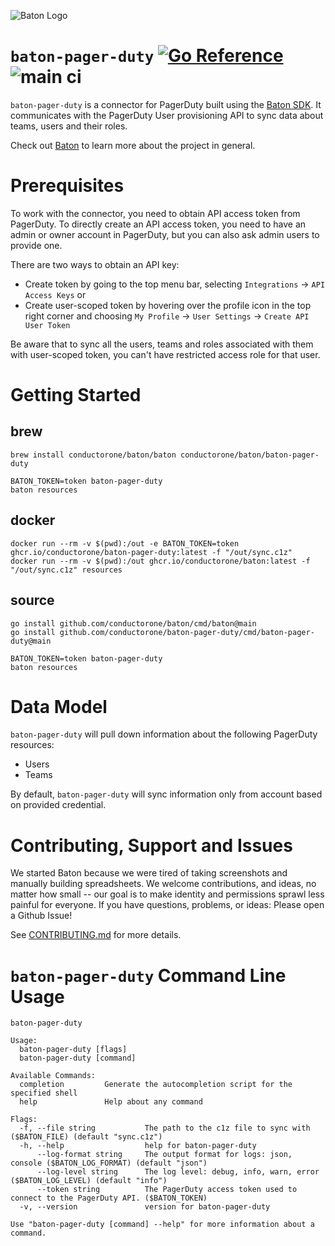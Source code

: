 ![Baton Logo](./docs/images/baton-logo.png)

# `baton-pager-duty` [![Go Reference](https://pkg.go.dev/badge/github.com/conductorone/baton-pager-duty.svg)](https://pkg.go.dev/github.com/conductorone/baton-pager-duty) ![main ci](https://github.com/conductorone/baton-pager-duty/actions/workflows/main.yaml/badge.svg)

`baton-pager-duty` is a connector for PagerDuty built using the [Baton SDK](https://github.com/conductorone/baton-sdk). It communicates with the PagerDuty User provisioning API to sync data about teams, users and their roles.

Check out [Baton](https://github.com/conductorone/baton) to learn more about the project in general.

# Prerequisites

To work with the connector, you need to obtain API access token from PagerDuty. To directly create an API access token, you need to have an admin or owner account in PagerDuty, but you can also ask admin users to provide one.

There are two ways to obtain an API key:
- Create token by going to the top menu bar, selecting `Integrations` -> `API Access Keys` or
- Create user-scoped token by hovering over the profile icon in the top right corner and choosing `My Profile` -> `User Settings` -> `Create API User Token` 

Be aware that to sync all the users, teams and roles associated with them with user-scoped token, you can't have restricted access role for that user.

# Getting Started

## brew

```
brew install conductorone/baton/baton conductorone/baton/baton-pager-duty

BATON_TOKEN=token baton-pager-duty
baton resources
```

## docker

```
docker run --rm -v $(pwd):/out -e BATON_TOKEN=token ghcr.io/conductorone/baton-pager-duty:latest -f "/out/sync.c1z"
docker run --rm -v $(pwd):/out ghcr.io/conductorone/baton:latest -f "/out/sync.c1z" resources
```

## source

```
go install github.com/conductorone/baton/cmd/baton@main
go install github.com/conductorone/baton-pager-duty/cmd/baton-pager-duty@main

BATON_TOKEN=token baton-pager-duty
baton resources
```

# Data Model

`baton-pager-duty` will pull down information about the following PagerDuty resources:

- Users
- Teams

By default, `baton-pager-duty` will sync information only from account based on provided credential.

# Contributing, Support and Issues

We started Baton because we were tired of taking screenshots and manually building spreadsheets. We welcome contributions, and ideas, no matter how small -- our goal is to make identity and permissions sprawl less painful for everyone. If you have questions, problems, or ideas: Please open a Github Issue!

See [CONTRIBUTING.md](https://github.com/ConductorOne/baton/blob/main/CONTRIBUTING.md) for more details.

# `baton-pager-duty` Command Line Usage

```
baton-pager-duty

Usage:
  baton-pager-duty [flags]
  baton-pager-duty [command]

Available Commands:
  completion         Generate the autocompletion script for the specified shell
  help               Help about any command

Flags:
  -f, --file string           The path to the c1z file to sync with ($BATON_FILE) (default "sync.c1z")
  -h, --help                  help for baton-pager-duty
      --log-format string     The output format for logs: json, console ($BATON_LOG_FORMAT) (default "json")
      --log-level string      The log level: debug, info, warn, error ($BATON_LOG_LEVEL) (default "info")
      --token string          The PagerDuty access token used to connect to the PagerDuty API. ($BATON_TOKEN)
  -v, --version               version for baton-pager-duty

Use "baton-pager-duty [command] --help" for more information about a command.
```
